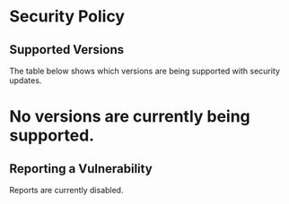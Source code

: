 # Security Policy

## Supported Versions

The table below shows which versions are being supported with security updates.

# No versions are currently being supported.

## Reporting a Vulnerability
Reports are currently disabled.
